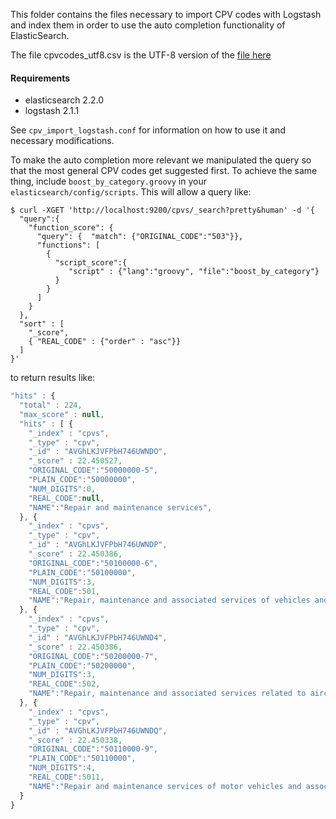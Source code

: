   This folder contains the files necessary to import CPV codes with Logstash and
index them in order to use the auto completion functionality of ElasticSearch.

  The file cpvcodes_utf8.csv is the UTF-8 version of the
   [file here](https://github.com/opented/opented/blob/master/cpvcodes/cpvcodes.csv)

#### Requirements

  * elasticsearch 2.2.0
  * logstash 2.1.1

  See `cpv_import_logstash.conf` for information on how to use it and necessary modifications.

To make the auto completion more relevant we manipulated the query so that the
most general CPV codes get suggested first. To achieve the same thing, include
`boost_by_category.groovy` in your `elasticsearch/config/scripts`. This will allow
a query like:

```
$ curl -XGET 'http://localhost:9200/cpvs/_search?pretty&human' -d '{
  "query":{
    "function_score": {
      "query": {  "match": {"ORIGINAL_CODE":"503"}},
      "functions": [
        {
          "script_score":{
             "script" : {"lang":"groovy", "file":"boost_by_category"}
          }
        }
      ]
    }
  },
  "sort" : [
    "_score",
    { "REAL_CODE" : {"order" : "asc"}}
  ]
}'

```

to return results like:

```javascript
"hits" : {
  "total" : 224,
  "max_score" : null,
  "hits" : [ {
    "_index" : "cpvs",
    "_type" : "cpv",
    "_id" : "AVGhLKJVFPbH746UWNDO",
    "_score" : 22.450527,
    "ORIGINAL_CODE":"50000000-5",
    "PLAIN_CODE":"50000000",
    "NUM_DIGITS":0,
    "REAL_CODE":null,
    "NAME":"Repair and maintenance services",
  }, {
    "_index" : "cpvs",
    "_type" : "cpv",
    "_id" : "AVGhLKJVFPbH746UWNDP",
    "_score" : 22.450386,
    "ORIGINAL_CODE":"50100000-6",
    "PLAIN_CODE":"50100000",
    "NUM_DIGITS":3,
    "REAL_CODE":501,
    "NAME":"Repair, maintenance and associated services of vehicles and related equipment"
  }, {
    "_index" : "cpvs",
    "_type" : "cpv",
    "_id" : "AVGhLKJVFPbH746UWND4",
    "_score" : 22.450386,
    "ORIGINAL_CODE":"50200000-7",
    "PLAIN_CODE":"50200000",
    "NUM_DIGITS":3,
    "REAL_CODE":502,
    "NAME":"Repair, maintenance and associated services related to aircraft, railways, roads and marine equipment"
  }, {
    "_index" : "cpvs",
    "_type" : "cpv",
    "_id" : "AVGhLKJVFPbH746UWNDQ",
    "_score" : 22.450338,
    "ORIGINAL_CODE":"50110000-9",
    "PLAIN_CODE":"50110000",
    "NUM_DIGITS":4,
    "REAL_CODE":5011,
    "NAME":"Repair and maintenance services of motor vehicles and associated equipment"
  }
}
```
